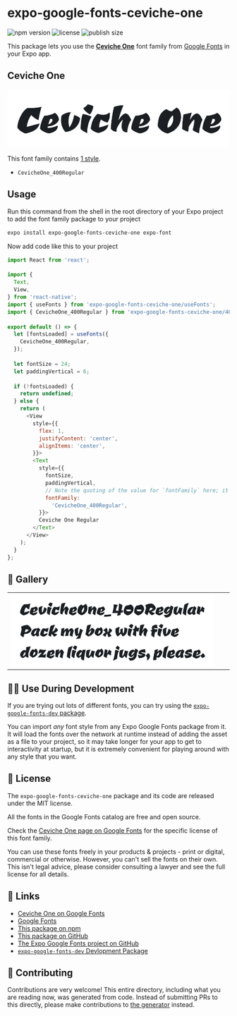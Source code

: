 # expo-google-fonts-ceviche-one

![npm version](https://flat.badgen.net/npm/v/expo-google-fonts-ceviche-one)
![license](https://flat.badgen.net/github/license/expo/google-fonts)
![publish size](https://flat.badgen.net/packagephobia/install/expo-google-fonts-ceviche-one)

This package lets you use the [**Ceviche One**](https://fonts.google.com/specimen/Ceviche+One) font family from [Google Fonts](https://fonts.google.com/) in your Expo app.

## Ceviche One

![Ceviche One](./font-family.png)

This font family contains [1 style](#-gallery).

- `CevicheOne_400Regular`

## Usage

Run this command from the shell in the root directory of your Expo project to add the font family package to your project
```sh
expo install expo-google-fonts-ceviche-one expo-font
```

Now add code like this to your project
```js
import React from 'react';

import {
  Text,
  View,
} from 'react-native';
import { useFonts } from 'expo-google-fonts-ceviche-one/useFonts';
import { CevicheOne_400Regular } from 'expo-google-fonts-ceviche-one/400Regular';

export default () => {
  let [fontsLoaded] = useFonts({
    CevicheOne_400Regular,
  });

  let fontSize = 24;
  let paddingVertical = 6;

  if (!fontsLoaded) {
    return undefined;
  } else {
    return (
      <View
        style={{
          flex: 1,
          justifyContent: 'center',
          alignItems: 'center',
        }}>
        <Text
          style={{
            fontSize,
            paddingVertical,
            // Note the quoting of the value for `fontFamily` here; it expects a string!
            fontFamily:
              'CevicheOne_400Regular',
          }}>
          Ceviche One Regular
        </Text>
      </View>
    );
  }
};

```

## 🔡 Gallery


||||
|-|-|-|
|![CevicheOne_400Regular](.//400Regular/CevicheOne_400Regular.ttf.png)||||


## 👩‍💻 Use During Development

If you are trying out lots of different fonts, you can try using the [`expo-google-fonts-dev` package](https://github.com/freeboub/google-fonts/tree/master/font-packages/dev#readme).

You can import *any* font style from any Expo Google Fonts package from it. It will load the fonts
over the network at runtime instead of adding the asset as a file to your project, so it may take longer
for your app to get to interactivity at startup, but it is extremely convenient
for playing around with any style that you want.

## 📖 License

The `expo-google-fonts-ceviche-one` package and its code are released under the MIT license.

All the fonts in the Google Fonts catalog are free and open source.

Check the [Ceviche One page on Google Fonts](https://fonts.google.com/specimen/Ceviche+One) for the specific license of this font family.

You can use these fonts freely in your products & projects - print or digital, commercial or otherwise. However, you can't sell the fonts on their own. This isn't legal advice, please consider consulting a lawyer and see the full license for all details.

## 🔗 Links

- [Ceviche One on Google Fonts](https://fonts.google.com/specimen/Ceviche+One)
- [Google Fonts](https://fonts.google.com/)
- [This package on npm](https://www.npmjs.com/package/expo-google-fonts-ceviche-one)
- [This package on GitHub](https://github.com/freeboub/google-fonts/tree/master/font-packages/ceviche-one)
- [The Expo Google Fonts project on GitHub](https://github.com/freeboub/google-fonts)
- [`expo-google-fonts-dev` Devlopment Package](https://github.com/freeboub/google-fonts/tree/master/font-packages/dev)

## 🤝 Contributing

Contributions are very welcome! This entire directory, including what you are reading now, was generated from code. Instead of submitting PRs to this directly, please make contributions to [the generator](https://github.com/freeboub/google-fonts/tree/master/packages/generator) instead.
